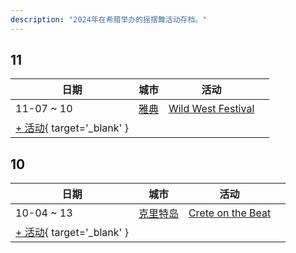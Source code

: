 ```yaml
---
description: "2024年在希腊举办的摇摆舞活动存档。"
---
```


## 11

| 日期 | 城市 | 活动 | |
| --- | --- | --- | --- |
| 11-07 ~ 10 | [雅典](by_city.md#athens) | [Wild West Festival](wild-west-festival-2024.md) |  |
| [+ 活动](https://github.com/swingdance/events/issues/new?assignees=&labels=add+event&projects=&template=02-add_entity.yml&title=%5B2024%2Fel_GR%5D%20%3CName%3E&region=el_GR&province=&city=&org_id=&date_starts=2024-11-&date_ends=2024-11-){ target='_blank' }

## 10

| 日期 | 城市 | 活动 | |
| --- | --- | --- | --- |
| 10-04 ~ 13 | [克里特岛](by_city.md#crete) | [Crete on the Beat](crete-on-the-beat-2024.md) |  |
| [+ 活动](https://github.com/swingdance/events/issues/new?assignees=&labels=add+event&projects=&template=02-add_entity.yml&title=%5B2024%2Fel_GR%5D%20%3CName%3E&region=el_GR&province=&city=&org_id=&date_starts=2024-10-&date_ends=2024-10-){ target='_blank' }
